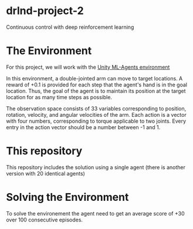 # drlnd-project-2
Continuous control with deep reinforcement learning

# The Environment
For this project, we will work with the [Unity ML-Agents environment](https://github.com/Unity-Technologies/ml-agents/blob/master/docs/Installation.md)

In this environment, a double-jointed arm can move to target locations. A reward of +0.1 is provided for each step that the agent's hand is in the goal location. Thus, the goal of the agent is to maintain its position at the target location for as many time steps as possible.

The observation space consists of 33 variables corresponding to position, rotation, velocity, and angular velocities of the arm. Each action is a vector with four numbers, corresponding to torque applicable to two joints. Every entry in the action vector should be a number between -1 and 1.

# This repository
This repository includes the solution using a single agent (there is another version with 20 identical agents)

# Solving the Environment
To solve the environement the agent need to get an average score of +30 over 100 consecutive episodes.
